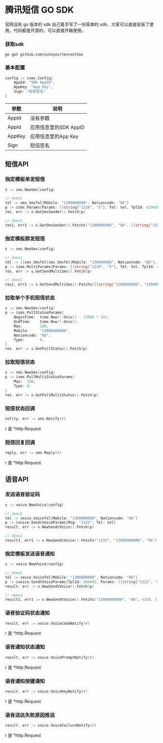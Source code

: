 # 腾讯短信 GO SDK

官网没有 go 版本的 sdk 自己着手写了一份简单的 sdk，大家可以直接安装了使用。代码都是开源的，可以直接开箱使用。

### 获取sdk

```shell
go get github.com/sunnyos/tencentSms
```

### 基本配置

```go
config := &sms.Config{
	AppId: "SDK AppID",
	AppKey: "App Key",
	Sign: "短信签名"
}
```

参数  | 说明
------------- | -------------
AppId  | 没有参数
AppId|应用信息里的SDK AppID
AppKey|应用信息里的App Key
Sign|短信签名

## 短信API

### 指定模板单发短信

```go
s := sms.NewSms(config)

// demo1
tel := sms.SmsTel{Mobile: "1300000000", Nationcode: "86"}
p := &sms.Params{Params: []string{"1234", "5"}, Tel: tel, TplId: 420450}
res, err := s.GetSmsSender().Fetch(p)

// demo2
res1, err1 := s.GetSmsSender().Fetchs("1300000000", "86", []string{"33221", "5"}, 420450)
```

### 指定模板群发短信

```go
s := sms.NewSms(config)

// demo1
tel := []sms.SmsTel{sms.SmsTel{Mobile: "130000000", Nationcode: "86"}, sms.SmsTel{Mobile: "1300000001", Nationcode: "86"}}
p := &sms.MultiParams{Params: []string{"1234", "5"}, Tel: tel, TplId: 420450}
res, err := s.GetSendMultiSms().Fetch(p)

// demo2
res1, err1 := s.GetSendMultiSms().Fetchs([]string{"1300000000", "1300000001"}, []string{"86", "86"}, []string{"33221", "5"}, 420450)
```

### 拉取单个手机短信状态

```go
s := sms.NewSms(config)
p := &sms.PullStatusParams{
	BeginTime:  time.Now().Unix() - (3600 * 24),
	EndTime:    time.Now().Unix(),
	Max:        100,
	Mobile:     "13000000000",
	Nationcode: "86",
	Type:       0,
}
res, err := s.GetPullStatus().Fetch(p)
```

### 拉取短信状态

```go
s := sms.NewSms(config)
p := &sms.PullMultiStatusParams{
	Max:  100,
	Type: 0,
}
res, err := s.GetPullMultiStatus().Fetch(p)
```

### 短信状态回调

```go
nofity, err := sms.Notify(r)
```

r 是 *http.Request

### 短信回复回调

```go
reply, err := sms.Reply(r)
```

r 是 *http.Request

## 语音API

### 发送语音验证码

```go
v := voice.NewVoice(config)

// demo1
tel := voice.VoiceTel{Mobile: "1300000000", Nationcode: "86"}
p := &voice.SendcVoiceParams{Msg: "1122", Tel: tel}
result, err := v.NewSendcVoice().Fetch(p)

// demo2
result1, err1 := v.NewSendcVoice().Fetchs("1233", "13000000000", "86")
```

### 指定模板发送语音通知

```go
v := voice.NewVoice(config)

// demo1
tel := voice.VoiceTel{Mobile: "1300000000", Nationcode: "86"}
p := &voice.SendtVoiceParams{TplId: 404042, Params: []string{"1122", "3"}, Tel: tel}
result, err := v.NewSendtVoice().Fetch(p)

// demo2
result1, err1 := v.NewSendtVoice().Fetchs("13000000000", "86", 4356, []string{})
```

### 语音验证码状态通知

```go
result, err := voice.VoiceCodeNotify(r)
```

r 是 *http.Request

### 语音通知状态通知

```go
result, err := voice.VoicePromptNotify(r)
```

r 是 *http.Request

### 语音通知按键通知

```go
result, err := voice.VoiceKeyNotify(r)
```

r 是 *http.Request

### 语音送达失败原因推送

```go
result, err := voice.VoiceFailureNotify(r)
```

r 是 *http.Request




